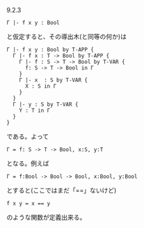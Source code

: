 9.2.3

```
Γ |- f x y : Bool
```
と仮定すると、その導出木(と同等の何か)は

```
Γ |- f x y : Bool by T-APP {
  Γ |- f x : T -> Bool by T-APP {
    Γ |- f : S -> T -> Bool by T-VAR {
      f: S -> T -> Bool in Γ
    }
    Γ |- x  : S by T-VAR {
      X : S in Γ
    }
  }
  Γ |- y : S by T-VAR {
    Y : T in Γ
  }
}
```
である。よって

```
Γ = f: S -> T -> Bool, x:S, y:T
```

となる。例えば

```
Γ = f:Bool -> Bool -> Bool, x:Bool, y:Bool
```
とすると(ここではまだ「==」ないけど)

```
f x y = x == y
```

のような関数が定義出来る。

